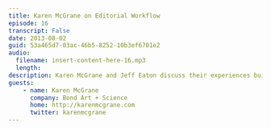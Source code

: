 ```yaml
---
title: Karen McGrane on Editorial Workflow
episode: 16
transcript: False
date: 2013-08-02
guid: 53a465d7-03ac-46b5-8252-10b3ef6701e2
audio: 
  filename: insert-content-here-16.mp3
  length: 
description: Karen McGrane and Jeff Eaton discuss their experiences building editorial interfaces for large CMS projects, the challenge of bridging online process with offline reality, and the fact that Microsoft Word will never, ever die.
guests:
    - name: Karen McGrane
      company: Bond Art + Science
      home: http://karenmcgrane.com
      twitter: karenmcgrane
---
```

